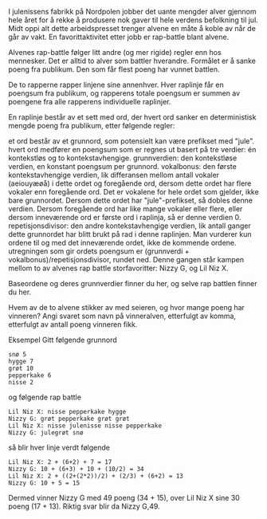 I julenissens fabrikk på Nordpolen jobber det uante mengder alver gjennom hele året for å rekke å produsere nok gaver til hele verdens befolkning til jul. Midt oppi alt dette arbeidspresset trenger alvene en måte å koble av når de går av vakt. En favorittaktivitet etter jobb er rap-battle blant alvene.

Alvenes rap-battle følger litt andre (og mer rigide) regler enn hos mennesker. Det er alltid to alver som battler hverandre. Formålet er å sanke poeng fra publikum. Den som får flest poeng har vunnet battlen.

De to rapperne rapper linjene sine annenhver. Hver raplinje får en poengsum fra publikum, og rapperens totale poengsum er summen av poengene fra alle rapperens individuelle raplinjer.

En raplinje består av et sett med ord, der hvert ord sanker en deterministisk mengde poeng fra publikum, etter følgende regler:

et ord består av et grunnord, som potensielt kan være prefikset med "jule".
hvert ord medfører en poengsum som er regnes ut basert på tre verdier: én kontekstløs og to kontekstavhengige.
grunnverdien: den kontekstløse verdien, en konstant poengsum per grunnord.
vokalbonus: den første kontekstavhengige verdien, lik differansen mellom antall vokaler (aeiouyæøå) i dette ordet og foregående ord, dersom dette ordet har flere vokaler enn foregående ord. Det er vokalene for hele ordet som gjelder, ikke bare grunnordet. Dersom dette ordet har "jule"-prefikset, så dobles denne verdien. Dersom foregående ord har like mange vokaler eller flere, eller dersom inneværende ord er første ord i raplinja, så er denne verdien 0.
repetisjonsdivisor: den andre kontekstavhengige verdien, lik antall ganger dette grunnordet har blitt brukt på rad i denne raplinjen. Man vurderer kun ordene til og med det inneværende ordet, ikke de kommende ordene.
utregningen som gir ordets poengsum er (grunnverdi + vokalbonus)/repetisjonsdivisor, rundet ned.
Denne gangen står kampen mellom to av alvenes rap battle storfavoritter: Nizzy G, og Lil Niz X.

Baseordene og deres grunnverdier finner du her, og selve rap battlen finner du her.

Hvem av de to alvene stikker av med seieren, og hvor mange poeng har vinneren? Angi svaret som navn på vinneralven, etterfulgt av komma, etterfulgt av antall poeng vinneren fikk.

Eksempel
Gitt følgende grunnord
```
snø 5
hygge 7
grøt 10
pepperkake 6
nisse 2
```
og følgende rap battle
```
Lil Niz X: nisse pepperkake hygge
Nizzy G: grøt pepperkake grøt grøt
Lil Niz X: nisse julenisse nisse pepperkake
Nizzy G: julegrøt snø
```
så blir hver linje verdt følgende
```
Lil Niz X: 2 + (6+2) + 7 = 17
Nizzy G: 10 + (6+3) + 10 + (10/2) = 34
Lil Niz X: 2 + ((2+(2*2))/2) + (2/3) + (6+2) = 13
Nizzy G: 10 + 5 = 15
```
Dermed vinner Nizzy G med 49 poeng (34 + 15), over Lil Niz X sine 30 poeng (17 + 13). Riktig svar blir da Nizzy G,49.